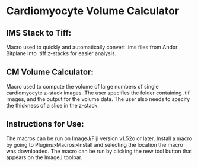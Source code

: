 # Cardiomyocyte Volume Calculator

## IMS Stack to Tiff:

Macro used to quickly and automatically convert .ims files from Andor Bitplane into .tiff z-stacks for easier analysis.

## CM Volume Calculator:

Macro used to compute the volume of large numbers of single cardiomyocyte z-stack images. The user specifies the folder containing .tif images, and the output for the volume data. The user also needs to specify the thickness of a slice in the z-stack.


## Instructions for Use:

The macros can be run on ImageJ/Fiji version v1.52o or later. 
Install a macro by going to Plugins>Macros>Install and selecting the location the macro was downloaded. 
The macro can be run by clicking the new tool button that appears on the ImageJ toolbar.
